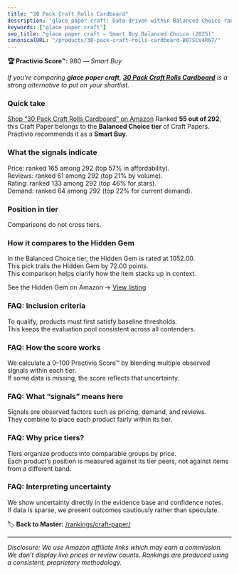 ```yaml
---
title: "30 Pack Craft Rolls Cardboard"
description: "glace paper craft: Data-driven within Balanced Choice ranking using the Practivio Score™. Positioned by quality, value, demand, findability, momentum."
keywords: ["glace paper craft"]
seo_title: "glace paper craft — Smart Buy Balanced Choice (2025)"
canonicalURL: "/products/30-pack-craft-rolls-cardboard-B07SLV4R67/"
---
```


**🏆 Practivio Score™:** 980 — _Smart Buy_


*If you're comparing **glace paper craft**, **[30 Pack Craft Rolls Cardboard](https://www.amazon.com/dp/B07SLV4R67?tag=practivio-20)** is a strong alternative to put on your shortlist.*
### Quick take
[Shop “30 Pack Craft Rolls Cardboard” on Amazon](https://www.amazon.com/dp/B07SLV4R67?tag=practivio-20)
Ranked **55 out of 292**, this Craft Paper belongs to the **Balanced Choice tier** of Craft Papers.  
Practivio recommends it as a **Smart Buy**.

### What the signals indicate
Price: ranked 165 among 292 (top 57% in affordability).  
Reviews: ranked 61 among 292 (top 21% by volume).  
Rating: ranked 133 among 292 (top 46% for stars).  
Demand: ranked 64 among 292 (top 22% for current demand).

### Position in tier
Comparisons do not cross tiers.

### How it compares to the Hidden Gem
In the Balanced Choice tier, the Hidden Gem is rated at 1052.00.  
This pick trails the Hidden Gem by 72.00 points.  
This comparison helps clarify how the item stacks up in context.  

See the Hidden Gem on Amazon → [View listing](https://www.amazon.com/dp/B01AW5V7PE?tag=practivio-20)

### FAQ: Inclusion criteria
To qualify, products must first satisfy baseline thresholds.  
This keeps the evaluation pool consistent across all contenders.

### FAQ: How the score works
We calculate a 0–100 Practivio Score™ by blending multiple observed signals within each tier.  
If some data is missing, the score reflects that uncertainty.

### FAQ: What “signals” means here
Signals are observed factors such as pricing, demand, and reviews.  
They combine to place each product fairly within its tier.

### FAQ: Why price tiers?
Tiers organize products into comparable groups by price.  
Each product’s position is measured against its tier peers, not against items from a different band.

### FAQ: Interpreting uncertainty
We show uncertainty directly in the evidence base and confidence notes.  
If data is sparse, we present outcomes cautiously rather than speculate.


🏷️ **Back to Master:** [/rankings/craft-paper/](/rankings/craft-paper/)

---
_Disclosure: We use Amazon affiliate links which may earn a commission. We don’t display live prices or review counts. Rankings are produced using a consistent, proprietary methodology._
